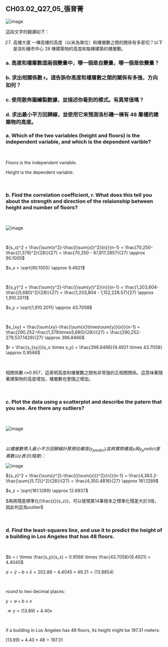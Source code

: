 ## CH03.02_Q27_05_張育菁 

![image](https://github.com/user-attachments/assets/b22e7e8c-6747-4cb6-83ad-53f1437c0146)


這段文字的翻譯如下：

27. 高樓大廈 一棟高樓的高度（以米為單位）和樓層數之間的關係有多密切？以下是洛杉磯市中心 28 棟建築物的高度和每棟建築的樓層數。


### a. 高度和樓層數這兩個變量中，哪一個是自變量，哪一個是依變量？
### b. 求出相關係數 r。這告訴你高度和樓層數之間的關係有多強，方向如何？
### c. 使用散佈圖繪製數據，並描述你看到的模式。有異常值嗎？
### d. 求出最小平方回歸線，並使用它來預測洛杉磯一棟有 48 層樓的建築物的高度。

### a. Which of the two variables (height and floors) is the independent variable, and which is the dependent varible?

<br/>

Floors is the independent variable.

Height is the dependent variable.

<br/>

### b. Find the correlation coefficient, r. What does this tell you about the strength and direction of the relaionship between height and number of floors?

<br/>

![image](https://github.com/user-attachments/assets/2d778c8a-bc36-4ab6-81d2-43aecf197b41)




<br/>

${s_x}^2 = \frac{\sum{x^2}-\frac{(\sum{x})^2}{n}}{n-1} = \frac{70,250-\frac{(1,378)^2}{28}}{27} = \frac{70,250 - 67,817.2857}{27} \approx 90.1005$

$s_x = \sqrt{90.1005} \approx 9.4921$

<br/>

${s_y}^2 = \frac{\sum{y^2}-\frac{(\sum{y})^2}{n}}{n-1} = \frac{1,203,804-\frac{(5,680)^2}{28}}{27} = \frac{1,203,804 - 1,152,228.57}{27} \approx 1,910.2011$

$s_y = \sqrt{1,910.2011} \approx 43.7058$

<br/>

$s_{xy} = \frac{\sum{xy}-\frac{\sum{x}\times\sum{y}}{n}}{n-1} = \frac{290,252-\frac{1,378\times5,680}{28}}{27} = \frac{290,252-279,537.1429}{27} \approx 396.8466$

$r = \frac{s_{xy}}{s_x \times s_y} = \frac{396.8466}{9.4921 \times 43.7058} \approx 0.9566$

<br/>

相關係數 r≈0.957，這表明高度和樓層數之間有非常強的正相關關係。這意味著隨著建築物的高度增加，樓層數也會隨之增加。


<br/>

### c. Plot the data using a scatterplot and describe the patern that you see. Are there any outliers?

<br/>

![image](https://github.com/user-attachments/assets/32c01aaf-7377-45ad-b8bc-97fdd2a7fb8c)


<br/>

$以樓層數帶入最小平方回歸線計算預估樓高(y_{predict})並將實際樓高y與y_predict差異數以z表示(殘差)：$

![image](https://github.com/user-attachments/assets/0127be19-37b3-430a-abe8-496b87f2d888)

${s_z}^2 = \frac{\sum{z^2}-\frac{{(\sum{z})}^2}{n}}{n-1} = \frac{4,383.2-\frac{\sum{(5.72)}^2}{28}}{27} = \frac{4,350.4816}{27} \approx 161.1289$

$s_z = \sqrt{161.1289} \approx 12.6937$

$再將殘差標準化(\frac{z}{s_z})，可以發現第14筆樣本之標準化殘差大於3倍，因此判定為outlier$

<br/>

### d. Find the least-squares line, and use it to predict the height of a building in Los Angeles that has 48 floors.

<br/>

$b = r \times \frac{s_y}{s_x} = 0.9566 \times \frac{43.7058}{9.4921} = 4.4045$

$a = \bar{y} - b \times \bar{x} = 202.86 - 4.4045 \times 49.21 = (13.8854)$

<br/>

round to two decimal places:

$y = a + b \times x$  

$\Rightarrow y = (13.89) + 4.40x$

<br/>

if a building in Los Angeles has 48 floors, its height might be 197.31 meters:

$(13.89) + 4.40 \times 48 = 197.31$

<br/>
